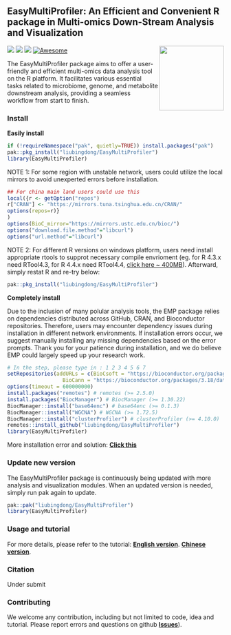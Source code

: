 

## EasyMultiProfiler: An Efficient and Convenient R package in Multi-omics Down-Stream Analysis and Visualization
<a href="man/figures/logo.png"><img src="man/figures/logo.png" width=150 align="right" ></a>
![](https://img.shields.io/badge/R%20language->=4.3.0-brightgreen.svg)
![](https://img.shields.io/badge/Mac%20OSX%20&%20Windows-Available-brightgreen.svg)
![](https://img.shields.io/badge/Release%20version-1.0-brightgreen.svg)
[![Awesome](https://cdn.rawgit.com/sindresorhus/awesome/d7305f38d29fed78fa85652e3a63e154dd8e8829/media/badge.svg)](https://github.com/liubingdong/EasyMultiProfier)

The EasyMultiProfiler package aims to offer a user-friendly and efficient multi-omics data analysis tool on the R platform. It facilitates various essential tasks related to microbiome, genome, and metabolite downstream analysis, providing a seamless workflow from start to finish.


### Install

**Easily install**
```R
if (!requireNamespace("pak", quietly=TRUE)) install.packages("pak")
pak::pkg_install("liubingdong/EasyMultiProfiler")
library(EasyMultiProfiler)
```
NOTE 1: For some region with unstable network, users could utilize the local mirrors to avoid unexperted errors before installation.
```R
## For china main land users could use this
local({r <- getOption("repos")
r["CRAN"] <- "https://mirrors.tuna.tsinghua.edu.cn/CRAN/"
options(repos=r)}
)
options(BioC_mirror="https://mirrors.ustc.edu.cn/bioc/")
options("download.file.method"="libcurl")
options("url.method"="libcurl")
```

NOTE 2: For different R versions on windows platform, users need install appropriate rtools to supprot necessary compile envrioment (eg. for R 4.3.x need RTool4.3, for R 4.4.x need RTool4.4, [click here ~ 400MB](https://mirrors.tuna.tsinghua.edu.cn/CRAN/)). Afterward, simply restat R and re-try below:

```R
pak::pkg_install("liubingdong/EasyMultiProfiler")
```

**Completely install** 

Due to the inclusion of many polular analysis tools, the EMP package relies on dependencies distributed across GitHub, CRAN, and Bioconductor repositories. Therefore, users may encounter dependency issues during installation in different network environments. If installation errors occur, we suggest manually installing any missing dependencies based on the error prompts. Thank you for your patience during installation, and we do believe EMP could largely speed up your research work.

```R
# In the step, please type in : 1 2 3 4 5 6 7 
setRepositories(addURLs = c(BioCsoft = "https://bioconductor.org/packages/3.18/bioc",
                  BioCann = "https://bioconductor.org/packages/3.18/data/annotation"))  
options(timeout = 600000000) 
install.packages("remotes") # remotes (>= 2.5.0)
install.packages("BiocManager") # BiocManager (>= 1.30.22)
BiocManager::install("base64enc") # base64enc (>= 0.1.3)
BiocManager::install("WGCNA") # WGCNA (>= 1.72.5)
BiocManager::install("clusterProfiler") # clusterProfiler (>= 4.10.0)
remotes::install_github("liubingdong/EasyMultiProfiler")
library(EasyMultiProfiler)
```

More installation error and solution: [**Click this**](https://github.com/liubingdong/EasyMultiProfiler/blob/main/tutorial_related/Installation.md)

### Update new version
The EasyMultiProfiler package is continuously being updated with more analysis and visualization modules. When an updated version is needed, simply run pak again to update.
```R
pak::pak("liubingdong/EasyMultiProfiler")
library(EasyMultiProfiler)
```

### Usage and tutorial
For more details, please refer to the tutorial:
[**English version**](https://liubingdong.github.io/EasyMultiProfiler/).
[**Chinese version**](https://liubingdong.github.io/EasyMultiProfiler_tutorial/).

### Citation
Under submit

### Contributing
We welcome any contribution, including but not limited to code, idea and tutorial. Please report errors and questions on github [**Issues**](https://github.com/liubingdong/EasyMultiProfiler/issues)). 
